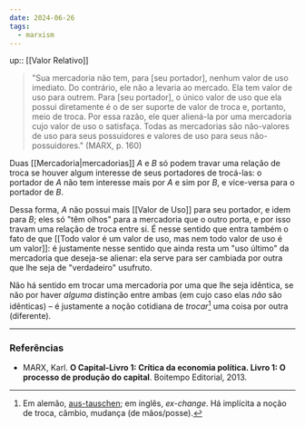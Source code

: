 ```yaml
---
date: 2024-06-26
tags:
  - marxism
---
```

up:: [[Valor Relativo]]

> "Sua mercadoria não tem, para [seu portador], nenhum valor de uso imediato. Do contrário, ele não a levaria ao mercado. Ela tem valor de uso para outrem. Para [seu portador], o único valor de uso que ela possui diretamente é o de ser suporte de valor de troca e, portanto, meio de troca. Por essa razão, ele quer aliená-la por uma mercadoria cujo valor de uso o satisfaça. Todas as mercadorias são não-valores de uso para seus possuidores e valores de uso para seus não-possuidores." (MARX, p. 160)

Duas [[Mercadoria|mercadorias]] $A$ e $B$ só podem travar uma relação de troca se houver algum interesse de seus portadores de trocá-las: o portador de $A$ não tem interesse mais por $A$ e sim por $B$, e vice-versa para o portador de $B$. 

Dessa forma, $A$ não possui mais [[Valor de Uso]] para seu portador, e idem para $B$; eles só "têm olhos" para a mercadoria que o outro porta, e por isso travam uma relação de troca entre si. É nesse sentido que entra também o fato de que [[Todo valor é um valor de uso, mas nem todo valor de uso é um valor]]: é justamente nesse sentido que ainda resta um "uso último" da mercadoria que deseja-se alienar: ela serve para ser cambiada por outra que lhe seja de "verdadeiro" usufruto.

Não há sentido em trocar uma mercadoria por uma que lhe seja idêntica, se não por haver *alguma* distinção entre ambas (em cujo caso elas *não* são idênticas) – é justamente a noção cotidiana de *trocar*[^1] uma coisa por outra (diferente).

---
### Referências
- MARX, Karl. **O Capital-Livro 1: Crítica da economia política. Livro 1: O processo de produção do capital**. Boitempo Editorial, 2013.

[^1]: Em alemão, [aus-tauschen](https://www.wordreference.com/deen/austauschen); em inglês, *ex-change*. Há implícita a noção de troca, câmbio, mudança (de mãos/posse).